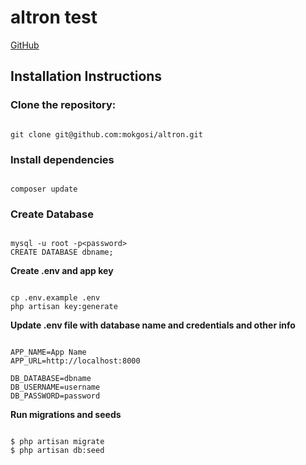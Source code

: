 # altron test

[GitHub](http://github.com)

## Installation Instructions

### Clone the repository:
```

git clone git@github.com:mokgosi/altron.git

```

### Install dependencies
```

composer update

```

### Create Database

```

mysql -u root -p<password>
CREATE DATABASE dbname;

```

**Create .env and app key**

```

cp .env.example .env
php artisan key:generate

``` 

**Update .env file with database name and credentials and other info**

```

APP_NAME=App Name
APP_URL=http://localhost:8000

DB_DATABASE=dbname
DB_USERNAME=username
DB_PASSWORD=password

```

**Run migrations and seeds**

```

$ php artisan migrate
$ php artisan db:seed

```